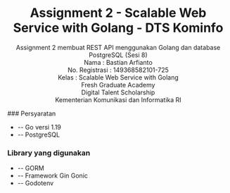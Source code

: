 <!-- markdownlint-configure-file {
  "MD013": {
    "code_blocks": false,
    "tables": false
  },
  "MD033": false,
  "MD041": false
} -->

<div align="center">

# Assignment 2 - Scalable Web Service with Golang - DTS Kominfo

Assignment 2 membuat REST API menggunakan Golang dan database PostgreSQL (Sesi 8) <br>
Nama : Bastian Arfianto <br>
No. Registrasi : 149368582101-725 <br>
Kelas : Scalable Web Service with Golang <br>
Fresh Graduate Academy <br>
Digital Talent Scholarship <br>
Kementerian Komunikasi dan Informatika RI <br>

</div> 
### Persyaratan

- -- Go versi 1.19
- -- PostgreSQL

### Library yang digunakan

- -- GORM
- -- Framework Gin Gonic
- -- Godotenv
